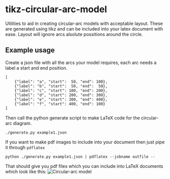 tikz-circular-arc-model
=======================

Utilities to aid in creating circular-arc models with acceptable layout. These are generated using tikz and can be included into your latex document with ease. Layout will ignore arcs alsolute possitions around the circle.

Example usage
-------------

Create a json file with all the arcs your model requires, each arc needs a label a start and end position.

	[
		{"label": "a", "start":  50, "end": 100},
		{"label": "b", "start":  50, "end":  50},
		{"label": "c", "start": 100, "end": 200},
		{"label": "d", "start": 200, "end": 300},
		{"label": "e", "start": 300, "end": 400},
		{"label": "f", "start": 400, "end": 100}
	]

Then call the python generate script to make LaTeX code for the circular-arc diagram.

	./generate.py example1.json

If you want to make pdf images to include into your document then just pipe it through `pdflatex`

	python ./generate.py example1.json | pdflatex --jobname outfile --

That should give you pdf files which you can include into LaTeX documents which look like this:
![Circular-arc model](https://raw.github.com/Ignition/tikz-circular-arc-model/master/example1.png)

